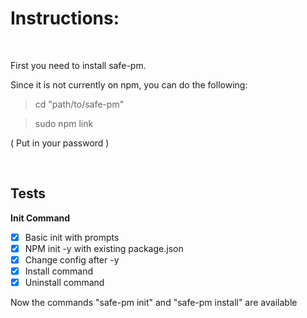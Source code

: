 # Instructions:

<br/>

First you need to install safe-pm.

Since it is not currently on npm, you can do the following:

> cd "path/to/safe-pm"

> sudo npm link

( Put in your password )

<br/>

## Tests

**Init Command**



- [x] Basic init with prompts
- [x] NPM init -y with existing package.json
- [x] Change config after -y
- [x] Install command
- [x] Uninstall command

Now the commands "safe-pm init" and "safe-pm install" are available